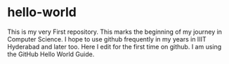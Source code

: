 # hello-world
This is my very First repository. This marks the beginning of my journey in Computer Science. I hope to use github frequently in my years in IIIT Hyderabad and later too.
Here I edit for the first time on github. I am using the GitHub Hello World Guide.
